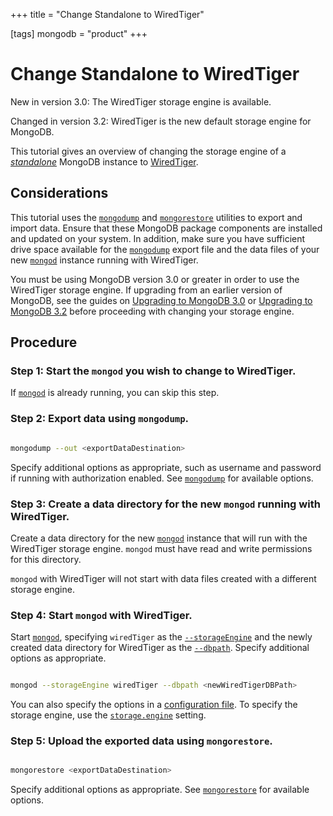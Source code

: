 +++
title = "Change Standalone to WiredTiger"

[tags]
mongodb = "product"
+++

# Change Standalone to WiredTiger

New in version 3.0: The WiredTiger storage engine is available.

Changed in version 3.2: WiredTiger is the new default storage engine for MongoDB.

This tutorial gives an overview of changing the storage engine of a
[*standalone*](https://docs.mongodb.com/manual/reference/glossary/#term-standalone) MongoDB instance to [WiredTiger](https://docs.mongodb.com/manual/core/wiredtiger/#storage-wiredtiger).


## Considerations

This tutorial uses the [``mongodump``](https://docs.mongodb.com/manual/reference/program/mongodump/#bin.mongodump) and [``mongorestore``](https://docs.mongodb.com/manual/reference/program/mongorestore/#bin.mongorestore)
utilities to export and import data. Ensure that these MongoDB package
components are installed and updated on your system. In addition, make
sure you have sufficient drive space available for the
[``mongodump``](https://docs.mongodb.com/manual/reference/program/mongodump/#bin.mongodump) export file and the data files of your new
[``mongod``](https://docs.mongodb.com/manual/reference/program/mongod/#bin.mongod) instance running with WiredTiger.

You must be using MongoDB version 3.0 or greater in order to use the
WiredTiger storage engine. If upgrading from an earlier version of
MongoDB, see the guides on [Upgrading to MongoDB 3.0](3.0-upgrade/) or [Upgrading to MongoDB 3.2](3.2-upgrade/) before proceeding with changing your
storage engine.


## Procedure


### Step 1: Start the ``mongod`` you wish to change to WiredTiger.

If [``mongod``](https://docs.mongodb.com/manual/reference/program/mongod/#bin.mongod) is already running, you can skip this step.


### Step 2: Export data using ``mongodump``.

```sh

mongodump --out <exportDataDestination>

```

Specify additional options as appropriate, such as username and
password if running with authorization enabled. See
[``mongodump``](https://docs.mongodb.com/manual/reference/program/mongodump/#bin.mongodump) for available options.


### Step 3: Create a data directory for the new ``mongod`` running with WiredTiger.

Create a data directory for the new [``mongod``](https://docs.mongodb.com/manual/reference/program/mongod/#bin.mongod) instance that
will run with the WiredTiger storage engine. ``mongod`` must have read
and write permissions for this directory.

``mongod`` with WiredTiger will not start with data files created with
a different storage engine.


### Step 4: Start ``mongod`` with WiredTiger.

Start [``mongod``](https://docs.mongodb.com/manual/reference/program/mongod/#bin.mongod), specifying ``wiredTiger`` as the
[``--storageEngine``](https://docs.mongodb.com/manual/reference/program/mongod/#cmdoption-storageengine) and the newly created data directory for
WiredTiger as the [``--dbpath``](https://docs.mongodb.com/manual/reference/program/mongod/#cmdoption-dbpath). Specify additional options as
appropriate.

```sh

mongod --storageEngine wiredTiger --dbpath <newWiredTigerDBPath>

```

You can also specify the options in a [configuration file](https://docs.mongodb.com/manual/reference/configuration-options). To specify the storage engine, use
the [``storage.engine``](https://docs.mongodb.com/manual/reference/configuration-options/#storage.engine) setting.


### Step 5: Upload the exported data using ``mongorestore``.

```sh

mongorestore <exportDataDestination>

```

Specify additional options as appropriate. See
[``mongorestore``](https://docs.mongodb.com/manual/reference/program/mongorestore/#bin.mongorestore) for available options.
